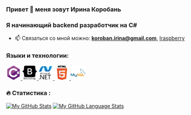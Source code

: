 ### Привет 👋 меня зовут Ирина Коробань
<h3>Я начинающий backend разработчик на C#</h3>

- 📫 Связаться со мной можно: **koroban.irina@gmail.com**,  <a href="https://t.me/Iraspberry" target="_blank" rel="noreferrer">Iraspberry</a> 
 
<h3 align="left">Языки и технологии:</h3>
<p align="left"><a href="https://www.w3schools.com/cs/" target="_blank" rel="noreferrer"> <img src="https://raw.githubusercontent.com/devicons/devicon/master/icons/csharp/csharp-original.svg" alt="csharp" width="40" height="40"/> </a> <a href="https://getbootstrap.com" target="_blank" rel="noreferrer"> <img src="https://raw.githubusercontent.com/devicons/devicon/master/icons/bootstrap/bootstrap-plain-wordmark.svg" alt="bootstrap" width="40" height="40"/> </a>  <a href="https://dotnet.microsoft.com/" target="_blank" rel="noreferrer"> <img src="https://raw.githubusercontent.com/devicons/devicon/master/icons/dot-net/dot-net-original-wordmark.svg" alt="dotnet" width="40" height="40"/> </a> <a href="https://www.w3.org/html/" target="_blank" rel="noreferrer"> <img src="https://raw.githubusercontent.com/devicons/devicon/master/icons/html5/html5-original-wordmark.svg" alt="html5" width="40" height="40"/> </a> <a href="https://www.mysql.com/" target="_blank" rel="noreferrer"> <img src="https://raw.githubusercontent.com/devicons/devicon/master/icons/mysql/mysql-original-wordmark.svg" alt="mysql" width="40" height="40"/> </a> </p>


### :fire: Статистика :
[![My GitHub Stats](https://github-readme-stats.vercel.app/api/?username=IrinaKoroban&count_private=true&showicons=true)]()
[![My GitHub Language Stats](https://github-readme-stats.vercel.app/api/top-langs/?username=IrinaKoroban&langs_count=5)]()
